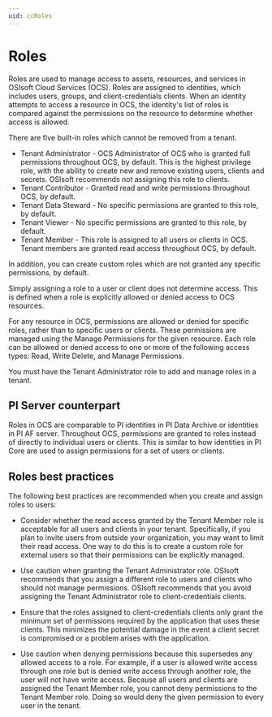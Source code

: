 ```yaml
---
uid: ccRoles
---
```

# Roles

Roles are used to manage access to assets, resources, and services in OSIsoft Cloud Services (OCS). Roles are assigned to identities, which includes users, groups, and client-credentials clients. When an identity attempts to access a resource in OCS, the identity's list of roles is compared against the permissions on the resource to determine whether access is allowed.


There are five built-in roles which cannot be removed from a tenant.

- Tenant Administrator - OCS Administrator of OCS who is granted full permissions throughout OCS, by default. This is the highest privilege role, with the ability to create new and remove existing users, clients and secrets. OSIsoft recommends not assigning this role to clients.
- Tenant Contributor - Granted read and write permissions throughout OCS, by default.
- Tenant Data Steward - No specific permissions are granted to this role, by default.
- Tenant Viewer - No specific permissions are granted to this role, by default.
- Tenant Member - This role is assigned to all users or clients in OCS. Tenant members are granted read access throughout OCS, by default.

In addition, you can create custom roles which are not granted any specific permissions, by default. 

Simply assigning a role to a user or client does not determine access. This is defined when a role is explicitly allowed or denied access to OCS resources.

For any resource in OCS, permissions are allowed or denied for specific roles, rather than to specific users or clients. These permissions are managed using the Manage Permissions for the given resource. Each role can be allowed or denied access to one or more of the following access types: Read, Write Delete, and Manage Permissions.

You must have the Tenant Administrator role to add and manage roles in a tenant.

## <a name="roles-pi-server"></a>PI Server counterpart

Roles in OCS are comparable to PI identities in PI Data Archive or identities in PI AF server. Throughout OCS, permissions are granted to roles instead of directly to individual users or clients. This is similar to how identities in PI Core are used to assign permissions for a set of users or clients.

## <a name="roles-bp"></a>Roles best practices

The following best practices are recommended when you create and assign roles to users:

- Consider whether the read access granted by the Tenant Member role is acceptable for all users and clients in your tenant. Specifically, if you plan to invite users from outside your organization, you may want to limit their read access. One way to do this is to create a custom role for external users so that their permissions can be explicitly managed.

- Use caution when granting the Tenant Administrator role. OSIsoft recommends that you assign a different role to users and clients who should not manage permissions. OSIsoft recommends that you avoid assigning the Tenant Administrator role to client-credentials clients.

- Ensure that the roles assigned to client-credentials clients only grant the minimum set of permissions required by the application that uses these clients. This minimizes the potential damage in the event a client secret is compromised or a problem arises with the application.

- Use caution when denying permissions because this supersedes any allowed access to a role. For example, if a user is allowed write access through one role but is denied write access through another role, the user will not have write access. Because all users and clients are assigned the Tenant Member role, you cannot deny permissions to the Tenant Member role. Doing so would deny the given permission to every user in the tenant.
